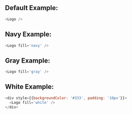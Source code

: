 ## Default Example:
```js
<Logo />
```

## Navy Example:
```js
<Logo fill='navy' />
```

## Gray Example:
```js
<Logo fill='gray' />
```

## White Example:
```js
<div style={{backgroundColor: '#333', padding: '10px'}}>
  <Logo fill='white' />
</div>
```
